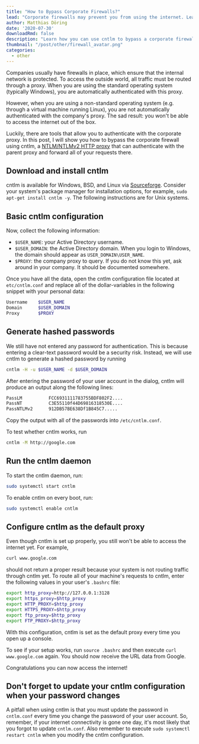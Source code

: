 ```yaml
---
title: "How to Bypass Corporate Firewalls?"
lead: "Corporate firewalls may prevent you from using the internet. Learn how to bypass the firewall using the cntlm proxy."
author: Matthias Döring
date: '2020-07-30'
downloadRmd: false
description: "Learn how you can use cntlm to bypass a corporate firewall in order to access the internet."
thumbnail: "/post/other/firewall_avatar.png"
categories:
  - other
---
```

Companies usually have firewalls in place, which ensure that the internal network is protected. To access the outside world, all traffic must be routed
through a proxy. When you are using the standard operating system (typically Windows), you are automatically authenticated with this proxy.

However, when you are using a non-standard operating system (e.g. through a virtual machine running Linux), you are not automatically authenticated
with the company's proxy. The sad result: you won't be able to access the internet out of the box.

Luckily, there are tools that allow you to authenticate with the corporate proxy. In this post, I will show you
how to bypass the corporate firewall using cntlm, a [NTLM/NTLMv2 HTTP proxy](https://linux.die.net/man/1/cntlm) that can authenticate with the parent proxy
and forward all of your requests there.

## Download and install cntlm

cntlm is available for Windows, BSD, and Linux via [Sourceforge](https://sourceforge.net/projects/cntlm/). Consider your system's package manager for
installation options, for example, `sudo apt-get install cntlm -y`. The following instructions are for Unix systems.

## Basic cntlm configuration

Now, collect the following information:

- `$USER_NAME`: your Active Directory username.
- `$USER_DOMAIN`: the Active Directory domain. When you login to Windows, the domain should appear as `USER_DOMAIN\USER_NAME`.
- `$PROXY`: the company proxy to query. If you do not know this yet, ask around in your company. It should be documented somewhere.

Once you have all the data, open the cntlm configuration file located at `etc/cntlm.conf` and replace all of the
dollar-variables in the following snippet with your personal data:

```bash
Username	$USER_NAME
Domain		$USER_DOMAIN
Proxy		$PROXY
```

## Generate hashed passwords

We still have not entered any password for authentication. This is because entering a clear-text password would be a security risk.
Instead, we will use cntlm to generate a hashed password by running

```bash
cntlm -H -u $USER_NAME -d $USER_DOMAIN
```

After entering the password of your user account in the dialog,
cntlm will produce an output along the following lines:

```bash
PassLM          FCC6931111783755BDF802F2....
PassNT          C3E55110f44D69816318530E....
PassNTLMv2      912DB57BE638Df1B845C7.....
```

Copy the output with all of the passwords into `/etc/cntlm.conf`. 

To test whether cntlm works, run

```bash
cntlm -M http://google.com
```

## Run the cntlm daemon

To start the cntlm daemon, run:

```bash
sudo systemctl start cntlm
```

To enable cntlm on every boot, run:

```bash
sudo systemctl enable cntlm
```

## Configure cntlm as the default proxy

Even though cntlm is set up properly, you still won't be able to access the internet yet.
For example,

```bash
curl www.google.com
```

should not return a proper result because your system is not routing traffic through cntlm yet. To route all of your machine's requests to cntlm, enter the following values in your user's `.bashrc` file:

```bash
export http_proxy=http://127.0.0.1:3128
export https_proxy=$http_proxy
export HTTP_PROXY=$http_proxy
export HTTPS_PROXY=$http_proxy
export ftp_proxy=$http_proxy
export FTP_PROXY=$http_proxy
```

With this configuration, cntlm is set as the default proxy every time you open up a console.

To see if your setup works, run `source .bashrc` and then execute `curl www.google.com` again. You should now receive the URL data from Google.

Congratulations you can now access the internet!

## Don't forget to update your cntlm configuration when your password changes

A pitfall when using cntlm is that you must update the password in `cntlm.conf` every time
you change the password of your user account. So, remember, if your internet connectivity is gone one day, it's most likely
that you forgot to update `cntlm.conf`. Also remember to execute `sudo systemctl restart cntlm` when you modify the cntlm configuration.

